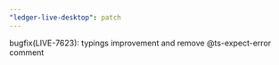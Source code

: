 ```yaml
---
"ledger-live-desktop": patch
---
```


bugfix(LIVE-7623): typings improvement and remove @ts-expect-error comment
